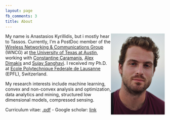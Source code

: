 ```yaml
---
layout: page
fb_comments: 3
title: About
---
```


<img src="/public/me_small.jpg" width="170" height="256" align="right">

My name is Anastasios Kyrillidis, but i mostly hear to Tassos. Currently, I'm a PostDoc member of the [Wireless Networking & Communications Group](https://wncg.org/) (WNCG) at [the University of Texas at Austin](http://www.utexas.edu/), working with [Constantine Caramanis](http://users.ece.utexas.edu/~cmcaram/constantine_caramanis/Home.html), [Alex Dimakis](http://users.ece.utexas.edu/~dimakis/) and [Sujay Sanghavi](http://users.ece.utexas.edu/~sanghavi/). 
I received my Ph.D. at [Ecole Polytechnique Federale de Lausanne](http://www.epfl.ch/) (EPFL), Switzerland.

My research interests include machine learning, convex and non-convex analysis and optimization, data analytics and mining, structured low dimensional models, compressed sensing.

Curriculum vitae: [.pdf](/archive/Various/Anastasios_Kyrillidis_CV_academia.pdf) - Google scholar: [link](http://scholar.google.ch/citations?user=TEGzkZMAAAAJ&hl=en)
